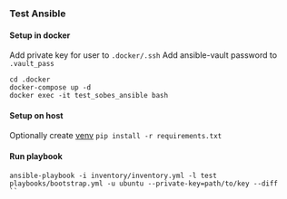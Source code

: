 ### Test Ansible

#### Setup in docker

Add private key for user to `.docker/.ssh`
Add ansible-vault password to `.vault_pass`
```
cd .docker
docker-compose up -d
docker exec -it test_sobes_ansible bash
```

#### Setup on host

Optionally create [venv](https://docs.python.org/3/library/venv.html)
`pip install -r requirements.txt`

#### Run playbook

```
ansible-playbook -i inventory/inventory.yml -l test playbooks/bootstrap.yml -u ubuntu --private-key=path/to/key --diff
``